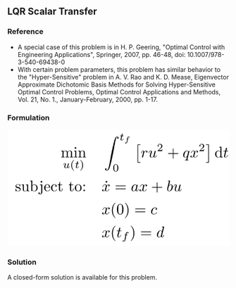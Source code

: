 ## LQR Scalar Transfer

### Reference
- A special case of this problem is in H. P. Geering, "Optimal Control with Engineering Applications", Springer, 2007, pp. 46-48, doi: 10.1007/978-3-540-69438-0
- With certain problem parameters, this problem has similar behavior to the "Hyper-Sensitive" problem in A. V. Rao and K. D. Mease, Eigenvector Approximate Dichotomic Basis Methods for Solving Hyper-Sensitive Optimal Control Problems, Optimal Control Applications and Methods, Vol. 21, No. 1., January-February, 2000, pp. 1-17.

### Formulation
![formulation](assets/formulation.svg)

### Solution
A closed-form solution is available for this problem.